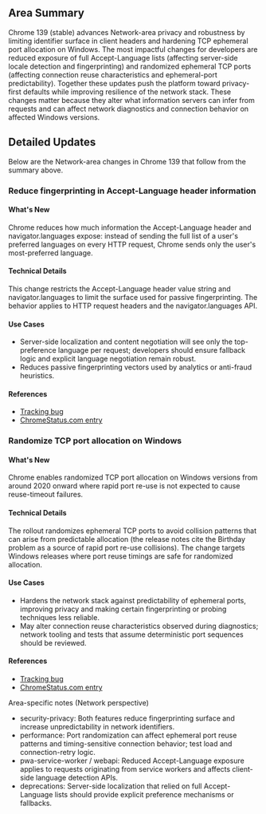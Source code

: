 ## Area Summary

Chrome 139 (stable) advances Network-area privacy and robustness by limiting identifier surface in client headers and hardening TCP ephemeral port allocation on Windows. The most impactful changes for developers are reduced exposure of full Accept-Language lists (affecting server-side locale detection and fingerprinting) and randomized ephemeral TCP ports (affecting connection reuse characteristics and ephemeral-port predictability). Together these updates push the platform toward privacy-first defaults while improving resilience of the network stack. These changes matter because they alter what information servers can infer from requests and can affect network diagnostics and connection behavior on affected Windows versions.

## Detailed Updates

Below are the Network-area changes in Chrome 139 that follow from the summary above.

### Reduce fingerprinting in Accept-Language header information

#### What's New
Chrome reduces how much information the Accept-Language header and navigator.languages expose: instead of sending the full list of a user's preferred languages on every HTTP request, Chrome sends only the user's most-preferred language.

#### Technical Details
This change restricts the Accept-Language header value string and navigator.languages to limit the surface used for passive fingerprinting. The behavior applies to HTTP request headers and the navigator.languages API.

#### Use Cases
- Server-side localization and content negotiation will see only the top-preference language per request; developers should ensure fallback logic and explicit language negotiation remain robust.
- Reduces passive fingerprinting vectors used by analytics or anti-fraud heuristics.

#### References
- [Tracking bug](https://issues.chromium.org/issues/1306905)
- [ChromeStatus.com entry](https://chromestatus.com/feature/5188040623390720)

### Randomize TCP port allocation on Windows

#### What's New
Chrome enables randomized TCP port allocation on Windows versions from around 2020 onward where rapid port re-use is not expected to cause reuse-timeout failures.

#### Technical Details
The rollout randomizes ephemeral TCP ports to avoid collision patterns that can arise from predictable allocation (the release notes cite the Birthday problem as a source of rapid port re-use collisions). The change targets Windows releases where port reuse timings are safe for randomized allocation.

#### Use Cases
- Hardens the network stack against predictability of ephemeral ports, improving privacy and making certain fingerprinting or probing techniques less reliable.
- May alter connection reuse characteristics observed during diagnostics; network tooling and tests that assume deterministic port sequences should be reviewed.

#### References
- [Tracking bug](https://issues.chromium.org/issues/40744069)
- [ChromeStatus.com entry](https://chromestatus.com/feature/5106900286570496)

Area-specific notes (Network perspective)
- security-privacy: Both features reduce fingerprinting surface and increase unpredictability in network identifiers.
- performance: Port randomization can affect ephemeral port reuse patterns and timing-sensitive connection behavior; test load and connection-retry logic.
- pwa-service-worker / webapi: Reduced Accept-Language exposure applies to requests originating from service workers and affects client-side language detection APIs.
- deprecations: Server-side localization that relied on full Accept-Language lists should provide explicit preference mechanisms or fallbacks.